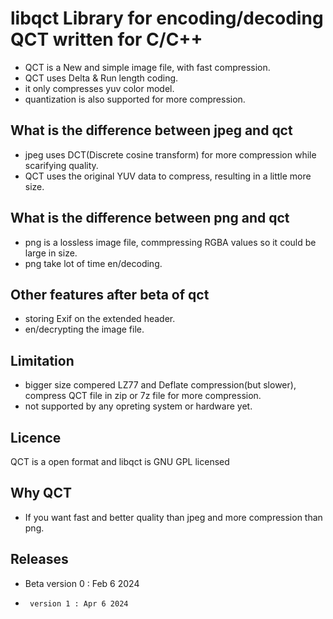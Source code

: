 # libqct Library for encoding/decoding QCT written for C/C++
- QCT is a New and simple image file, with fast compression.
- QCT uses Delta & Run length coding.
- it only compresses yuv color model.
- quantization is also supported for more compression.
## What is the difference between jpeg and qct
- jpeg uses DCT(Discrete cosine transform) for more compression while scarifying quality.
- QCT uses the original YUV data to compress, resulting in a little more size.
## What is the difference between png and qct
- png is a lossless image file, commpressing RGBA values so it could be large in size.
- png take lot of time en/decoding.
## Other features after beta of qct 
- storing Exif on the extended header.
- en/decrypting the image file.
## Limitation
- bigger size compered LZ77 and Deflate compression(but slower), compress QCT file in zip or 7z file for more compression.
- not supported by any opreting system or hardware yet.
## Licence
QCT is a open format and libqct is GNU GPL licensed
## Why QCT
- If you want fast and better quality than jpeg and more compression than png.
## Releases
- Beta version 0 : Feb 6 2024
-      version 1 : Apr 6 2024
